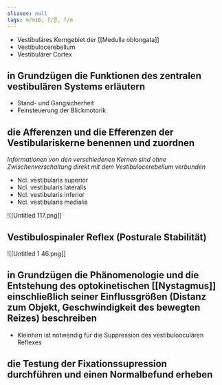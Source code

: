 ```yaml
---
aliases: null
tags: m/m16, f/👂, f/⚙️
---
```

- Vestibuläres Kerngebiet der [[Medulla oblongata]]
- Vestibulocerebellum
- Vestibulärer Cortex

## in Grundzügen die Funktionen des zentralen vestibulären Systems erläutern

- Stand- und Gangsicherheit
- Feinsteuerung der Blickmotorik

## die Afferenzen und die Efferenzen der Vestibulariskerne benennen und zuordnen

*Informationen von den verschiedenen Kernen sind ohne Zwischenverschaltung direkt mit dem Vestibulocerebellum verbunden*

- Ncl. vestibularis superior
- Ncl. vestibularis lateralis
- Ncl. vestibularis inferior
- Ncl. vestibularis medialis

![[Untitled 117.png]]

## Vestibulospinaler Reflex (Posturale Stabilität)

![[Untitled 1 46.png]]

## in Grundzügen die Phänomenologie und die Entstehung des optokinetischen [[Nystagmus]] einschließlich seiner Einflussgrößen (Distanz zum Objekt, Geschwindigkeit des bewegten Reizes) beschreiben

- Kleinhirn ist notwendig für die Suppression des vestibulooculären Reflexes

## die Testung der Fixationssupression durchführen und einen Normalbefund erheben


